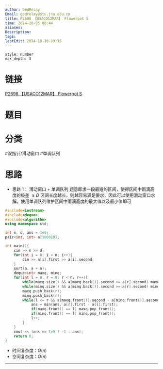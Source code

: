 ```yaml
---
author: GedRelay
Email: gedrelay@stu.jnu.edu.cn
title: P2698 【USACO12MAR】 Flowerpot S
time: 2024-10-05 00:44
aliases: 
Description: 
tags: 
lastEdit: 2024-10-10-09:15
---
```


```toc
style: number
max_depth: 3
```

# 链接
[P2698 【USACO12MAR】 Flowerpot S](https://www.luogu.com.cn/problem/P2698) 

# 题目


# 分类
#双指针/滑动窗口 #单调队列 

# 思路
- 思路 1：
滑动窗口 + 单调队列
题意即求一段最短的区间，使得区间中雨滴高度的极差 ${\geq D }$ 
区间长度越长，则越容易满足要求，因此可以使用滑动窗口求解。使用单调队列维护区间中雨滴高度的最大值以及最小值即可


```cpp
#include<iostream>
#include<deque>
#include<algorithm>
using namespace std;

int n, d, ans = 1e9;
pair<int, int> a[100010];

int main(){
    cin >> n >> d;
    for(int i = 0; i < n; i++){
        cin >> a[i].first >> a[i].second;
    }
    sort(a, a + n);
    deque<int> maxq, minq;
    for(int l = 0, r = 0; r < n; r++){
        while(maxq.size() && a[maxq.back()].second <= a[r].second) maxq.pop_back();
        while(minq.size() && a[minq.back()].second >= a[r].second) minq.pop_back();
        maxq.push_back(r);
        minq.push_back(r);
        while(l <= r && a[maxq.front()].second - a[minq.front()].second >= d){
            ans = min(ans, a[r].first - a[l].first);
            if(maxq.front() == l) maxq.pop_front();
            if(minq.front() == l) minq.pop_front();
            l++;
        }
    }
    cout << (ans == 1e9 ? -1 : ans);
	return 0;
}

```


- 时间复杂度：${O\left( n \right)  }$ 
- 空间复杂度：${O\left( n \right)  }$ 


---

